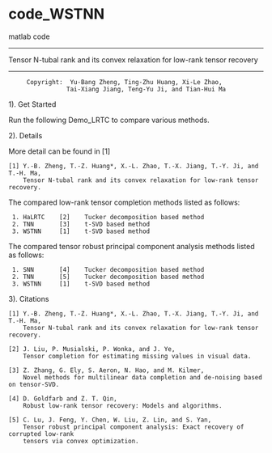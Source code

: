 # code_WSTNN
matlab code
******************************************************************************
  Tensor N-tubal rank and its convex relaxation for low-rank tensor recovery
******************************************************************************

         Copyright:  Yu-Bang Zheng, Ting-Zhu Huang, Xi-Le Zhao,
                    Tai-Xiang Jiang, Teng-Yu Ji, and Tian-Hui Ma

 1). Get Started

 Run the following Demo_LRTC to compare various methods.

 2). Details

 More detail can be found in [1]

    [1] Y.-B. Zheng, T.-Z. Huang*, X.-L. Zhao, T.-X. Jiang, T.-Y. Ji, and T.-H. Ma,
        Tensor N-tubal rank and its convex relaxation for low-rank tensor recovery.


 The compared low-rank tensor completion methods listed as follows:

     1. HaLRTC    [2]    Tucker decomposition based method
     2. TNN       [3]    t-SVD based method
     3. WSTNN     [1]    t-SVD based method


 The compared tensor robust principal component analysis methods listed as follows:

     1. SNN       [4]    Tucker decomposition based method
     2. TNN       [5]    Tucker decomposition based method
     3. WSTNN     [1]    t-SVD based method 


 3). Citations

    [1] Y.-B. Zheng, T.-Z. Huang*, X.-L. Zhao, T.-X. Jiang, T.-Y. Ji, and T.-H. Ma,
        Tensor N-tubal rank and its convex relaxation for low-rank tensor recovery.

    [2] J. Liu, P. Musialski, P. Wonka, and J. Ye,
        Tensor completion for estimating missing values in visual data.

    [3] Z. Zhang, G. Ely, S. Aeron, N. Hao, and M. Kilmer,
        Novel methods for multilinear data completion and de-noising based on tensor-SVD.

    [4] D. Goldfarb and Z. T. Qin,
        Robust low-rank tensor recovery: Models and algorithms.

    [5] C. Lu, J. Feng, Y. Chen, W. Liu, Z. Lin, and S. Yan,
        Tensor robust principal component analysis: Exact recovery of corrupted low-rank
        tensors via convex optimization.


